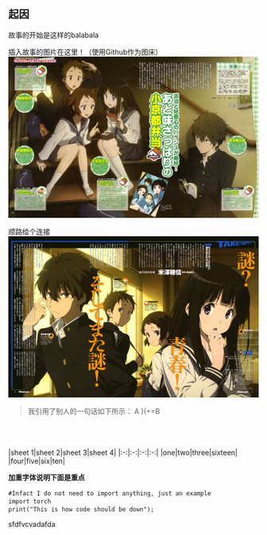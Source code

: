 ## 起因

故事的开始是这样的balabala

插入故事的图片在这里！（使用Github作为图床）
![一号图](https://github.com/knightsummon/testing-how-to-create-a-repository/blob/main/hyouka%201.jpg)

顺路给个连接
![二号图](https://github.com/knightsummon/testing-how-to-create-a-repository/blob/main/hyouka%202.jpg)

>我引用了别人的一句话如下所示：
>A )(+=B 
<br/>
<br/>
<br/>
|sheet 1|sheet 2|sheet 3|sheet 4|
|:-:|:-:|:-:|:-:|
|one|two|three|sixteen|
|four|five|six|ten| 

  


**加重字体说明下面是重点** 

 

```
#Infact I do not need to import anything, just an example
import torch
print("This is how code should be down");
```

sfdfvcvadafda
